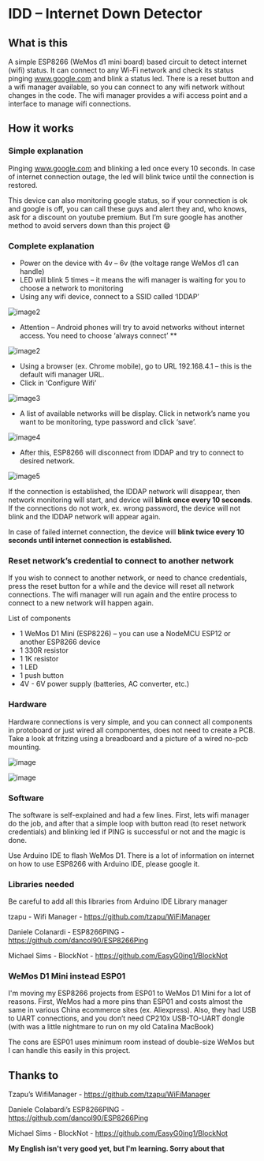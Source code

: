# IDD – Internet Down Detector

## What is this 
A simple ESP8266 (WeMos d1 mini board) based circuit to detect internet (wifi) status. It can connect to any Wi-Fi network and check its status pinging www.google.com and blink a status led.
There is a reset button and a wifi manager available, so you can connect to any wifi network without changes in the code. The wifi manager provides a wifi access point and a interface to manage wifi connections.

## How it works

### Simple explanation
Pinging www.google.com and blinking a led once every 10 seconds. In case of internet connection outage, the led will blink twice until the connection is restored.

This device can also monitoring google status, so if your connection is ok and google is off, you can call these guys and alert they and, who knows, ask for a discount on youtube premium. But I’m sure google has another method to avoid servers down than this project 😄

### Complete explanation
- Power on the device with 4v – 6v (the voltage range WeMos d1 can handle) 
- LED will blink 5 times – it means the wifi manager is waiting for you to choose a network to monitoring
- Using any wifi device, connect to a SSID called ‘IDDAP’

![image2](/images/tela1p.jpg)


- Attention – Android phones will try to avoid networks without internet access. You need to choose ‘always connect’  **

![image2](/images/tela2p.jpg)
- Using a browser (ex. Chrome mobile), go to URL 192.168.4.1 – this is the default wifi manager URL. 
- Click in ‘Configure Wifi’

![image3](/images/tela3p.jpg)

- A list of available networks will be display. Click in network’s name you want to be monitoring, type password and click ‘save’.

![image4](/images/tela4p.jpg)

- After this, ESP8266 will disconnect from IDDAP and try to connect to desired network. 

![image5](/images/tela5p.jpg)


If the connection is established, the IDDAP network will disappear, then network monitoring will start, and device will **blink once every 10 seconds**. If the connections do not work, ex. wrong password, the device will not blink and the IDDAP network will appear again. 

In case of failed internet connection, the device will **blink twice every 10 seconds until internet connection is established.**

### Reset network’s credential to connect to another network
If you wish to connect to another network, or need to chance credentials, press the reset button for a while and the device will reset all network connections. The wifi manager will run again and the entire process to connect to a new network will happen again.

List of components
- 1 WeMos D1 Mini (ESP8226) – you can use a NodeMCU ESP12 or another ESP8266 device
- 1 330R resistor
- 1 1K resistor
- 1 LED
- 1 push button
- 4V - 6V power supply (batteries, AC converter, etc.)

### Hardware
Hardware connections is very simple, and you can connect all components in protoboard or just wired all componentes, does not need to create a PCB. Take a look at fritzing using a breadboard and a picture of a wired no-pcb mounting.

![image](/images/proto.png)

![image](/images/wired.png)

### Software
The software is self-explained and had a few lines. First, lets wifi manager do the job, and after that a simple loop with button read (to reset network credentials) and blinking led if PING is successful or not and the magic is done.

Use Arduino IDE to flash WeMos D1. There is a lot of information on internet on how to use ESP8266 with Arduino IDE, please google it.

### Libraries needed
Be careful to add all this libraries from Arduino IDE Library manager

tzapu - Wifi Manager - https://github.com/tzapu/WiFiManager

Daniele Colanardi -  ESP8266PING - https://github.com/dancol90/ESP8266Ping

Michael Sims - BlockNot - https://github.com/EasyG0ing1/BlockNot



### WeMos D1 Mini instead ESP01
I'm moving my ESP8266 projects from ESP01 to WeMos D1 Mini for a lot of reasons.  First, WeMos had a more pins than ESP01 and costs almost the same in various China ecommerce sites (ex. Aliexpress). Also, they had USB to UART connections, and you don’t need CP210x USB-TO-UART dongle (with was a little nightmare to run on my old Catalina MacBook)

The cons are ESP01 uses minimum room instead of double-size WeMos but I can handle this easily in this project. 


## Thanks to 
Tzapu’s WifiManager - https://github.com/tzapu/WiFiManager

Daniele Colabardi’s ESP8266PING - https://github.com/dancol90/ESP8266Ping

Michael Sims - BlockNot - https://github.com/EasyG0ing1/BlockNot


**My English isn't very good yet, but I'm learning. Sorry about that**

